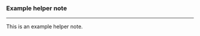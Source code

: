### Example helper note

------------------------------------------------------------------------

This is an example helper note.